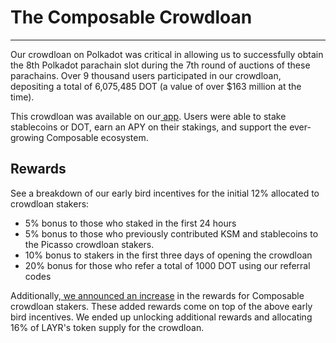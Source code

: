 # The Composable Crowdloan

---

Our crowdloan on Polkadot was critical in allowing us to successfully obtain the 8th Polkadot parachain slot during the 7th round of auctions of these parachains. Over 9 thousand users participated in our crowdloan, depositing a total of 6,075,485 DOT (a value of over $163 million at the time).

This crowdloan was available on our[ app](https://crowdloan.composable.finance/). Users were able to stake stablecoins or DOT, earn an APY on their stakings, and support the ever-growing Composable ecosystem. 


## Rewards

See a breakdown of our early bird incentives for the initial 12% allocated to crowdloan stakers:



* 5% bonus to those who staked in the first 24 hours
* 5% bonus to those who previously contributed KSM and stablecoins to the Picasso crowdloan stakers.
* 10% bonus to stakers in the first three days of opening the crowdloan
* 20% bonus for those who refer a total of 1000 DOT using our referral codes

Additionally,[ we announced an increase](https://composablefi.medium.com/christmas-comes-early-for-crowdloan-contributors-30-increase-in-rewards-ffc11c911af7) in the rewards for Composable crowdloan stakers. These added rewards come on top of the above early bird incentives. We ended up unlocking additional rewards and allocating 16% of LAYR's token supply for the crowdloan.
